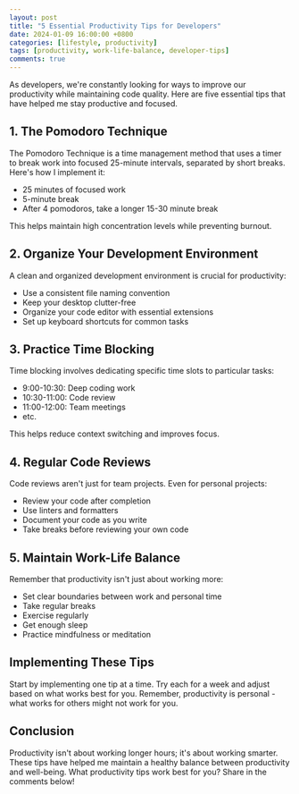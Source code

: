 ```yaml
---
layout: post
title: "5 Essential Productivity Tips for Developers"
date: 2024-01-09 16:00:00 +0800
categories: [lifestyle, productivity]
tags: [productivity, work-life-balance, developer-tips]
comments: true
---
```


As developers, we're constantly looking for ways to improve our productivity while maintaining code quality. Here are five essential tips that have helped me stay productive and focused.

## 1. The Pomodoro Technique

The Pomodoro Technique is a time management method that uses a timer to break work into focused 25-minute intervals, separated by short breaks. Here's how I implement it:

- 25 minutes of focused work
- 5-minute break
- After 4 pomodoros, take a longer 15-30 minute break

This helps maintain high concentration levels while preventing burnout.

## 2. Organize Your Development Environment

A clean and organized development environment is crucial for productivity:

- Use a consistent file naming convention
- Keep your desktop clutter-free
- Organize your code editor with essential extensions
- Set up keyboard shortcuts for common tasks

## 3. Practice Time Blocking

Time blocking involves dedicating specific time slots to particular tasks:

- 9:00-10:30: Deep coding work
- 10:30-11:00: Code review
- 11:00-12:00: Team meetings
- etc.

This helps reduce context switching and improves focus.

## 4. Regular Code Reviews

Code reviews aren't just for team projects. Even for personal projects:

- Review your code after completion
- Use linters and formatters
- Document your code as you write
- Take breaks before reviewing your own code

## 5. Maintain Work-Life Balance

Remember that productivity isn't just about working more:

- Set clear boundaries between work and personal time
- Take regular breaks
- Exercise regularly
- Get enough sleep
- Practice mindfulness or meditation

## Implementing These Tips

Start by implementing one tip at a time. Try each for a week and adjust based on what works best for you. Remember, productivity is personal - what works for others might not work for you.

## Conclusion

Productivity isn't about working longer hours; it's about working smarter. These tips have helped me maintain a healthy balance between productivity and well-being. What productivity tips work best for you? Share in the comments below!

